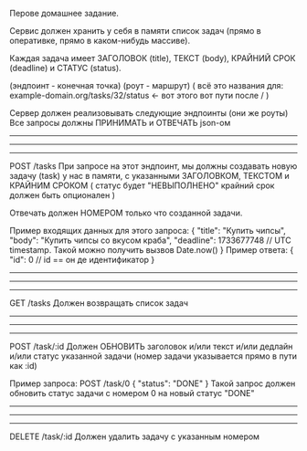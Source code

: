 Перове домашнее задание.

Сервис должен хранить у себя в памяти список задач (прямо в оперативке, прямо в каком-нибудь массиве).

Каждая задача имеет ЗАГОЛОВОК (title), ТЕКСТ (body), КРАЙНИЙ СРОК (deadline) и СТАТУС (status).

(эндпоинт - конечная точка)
(роут - маршрут)
(
    всё это названия для: example-domain.org/tasks/32/status <- вот этого вот пути после /
)

Сервер должен реализовывать следующие эндпоинты (они же роуты)
Все запросы должны ПРИНИМАТЬ и ОТВЕЧАТЬ json-ом

------
------
------

POST /tasks
При запросе на этот эндпоинт, мы должны создавать новую задачу (task)
у нас в памяти, с указанными ЗАГОЛОВКОМ, ТЕКСТОМ и КРАЙНИМ СРОКОМ
(
    статус будет "НЕВЫПОЛНЕНО"
    крайний срок должен быть опционален
)

Отвечать должен НОМЕРОМ только что созданной задачи.

Пример входящих данных для этого запроса:
{
    "title": "Купить чипсы",
    "body": "Купить чипсы со вкусом краба",
    "deadline": 1733677748 // UTC timestamp. Такой можно получить вызвов Date.now()
}
Пример ответа:
{
    "id": 0 // id == он де идентификатор
}

------
------
------

GET /tasks
Должен возвращать список задач

------
------
------

POST /task/:id
Должен ОБНОВИТЬ заголовок и/или текст и/или дедлайн и/или статус указанной задачи
(номер задачи указывается прямо в пути как :id)

Пример запроса:
POST /task/0
{
    "status": "DONE"
}
Такой запрос должен обновить статус задачи с номером 0 на новый статус "DONE"


------
------
------

DELETE /task/:id
Должен удалить задачу с указанным номером
